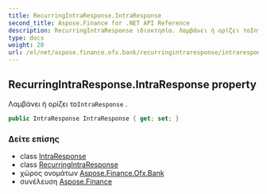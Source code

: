 ```yaml
---
title: RecurringIntraResponse.IntraResponse
second_title: Aspose.Finance for .NET API Reference
description: RecurringIntraResponse ιδιοκτησία. Λαμβάνει ή ορίζει τοIntraResponse .
type: docs
weight: 20
url: /el/net/aspose.finance.ofx.bank/recurringintraresponse/intraresponse/
---
```

## RecurringIntraResponse.IntraResponse property

Λαμβάνει ή ορίζει το`IntraResponse` .

```csharp
public IntraResponse IntraResponse { get; set; }
```

### Δείτε επίσης

* class [IntraResponse](../../intraresponse/)
* class [RecurringIntraResponse](../)
* χώρος ονομάτων [Aspose.Finance.Ofx.Bank](../../recurringintraresponse/)
* συνέλευση [Aspose.Finance](../../../)


